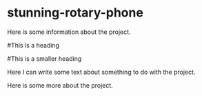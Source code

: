 # stunning-rotary-phone

Here is some information about the project.

#This is a heading

#This is a smaller heading 

Here I can write some text about something to do with the project.

Here is some more about the project.
